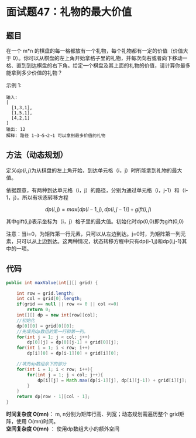 # 面试题47：礼物的最大价值

## 题目
在一个 m*n 的棋盘的每一格都放有一个礼物，每个礼物都有一定的价值（价值大于 0）。你可以从棋盘的左上角开始拿格子里的礼物，并每次向右或者向下移动一格、直到到达棋盘的右下角。给定一个棋盘及其上面的礼物的价值，请计算你最多能拿到多少价值的礼物？

示例 1:

    输入: 
    [
      [1,3,1],
      [1,5,1],
      [4,2,1]
    ]
    输出: 12
    解释: 路径 1→3→5→2→1 可以拿到最多价值的礼物


## 方法（动态规划）
定义$dp(i,j)$为从棋盘的左上角开始，到达单元格（i，j）时所能拿到礼物的最大值。

依据题意，有两种到达单元格（i，j）的路径，分别为通过单元格（i，j-1）和（i-1，j）。所以有状态转移方程 


$$dp(i,j) = max[dp(i-1,j), dp(i,j-1)] + gift(i,j)$$


其中gift(i,j)表示坐标为（i，j）格子里的最大值。初始化时dp(0,0)即为gift(0,0)

注意：当i=0，为矩阵第一行元素，只可以从左边到达。j=0时，为矩阵第一列元素，只可以从上边到达。这两种情况，状态转移方程中只有dp(i-1,j)和dp{i,j-1}其中的一项。

## 代码
```java
public int maxValue(int[][] grid) {

    int row = grid.length;
    int col = grid[0].length;
    if(grid == null || row <= 0 || col <=0)
        return 0;
    int[][] dp = new int[row][col];
    //初始化
    dp[0][0] = grid[0][0];
    //先填充dp数组的第一行和第一列。
    for(int j = 1; j < col; j++)
        dp[0][j] = dp[0][j-1] + grid[0][j];
    for(int i = 1; i < row; i++)
        dp[i][0] = dp[i-1][0] + grid[i][0];

    //填充dp数组余下的部分    
    for(int i = 1; i < row; i++){
        for(int j = 1; j < col; j++){
            dp[i][j] = Math.max(dp[i-1][j], dp[i][j-1]) + grid[i][j];
        }
    }
    return dp[row - 1][col - 1];
}
```

**时间复杂度 O(mn)**： m, n分别为矩阵行高、列宽；动态规划需遍历整个 grid矩阵，使用 O(mn)时间。  
**空间复杂度 O(mn)** ： 使用dp数组大小的额外空间

